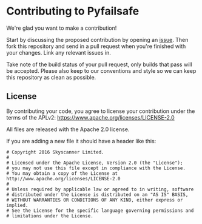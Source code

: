 # Contributing to Pyfailsafe

We're glad you want to make a contribution!

Start by discussing the proposed contribution by opening an [issue](https://github.com/Skyscanner/pyfailsafe/issues). Then fork this repository and send in a pull request when you're finished with your changes. Link any relevant issues in.

Take note of the build status of your pull request, only builds that pass will be accepted. Please also keep to our conventions and style so we can keep this repository as clean as possible.

## License

By contributing your code, you agree to license your contribution under the terms of the APLv2: https://www.apache.org/licenses/LICENSE-2.0

All files are released with the Apache 2.0 license.

If you are adding a new file it should have a header like this:

```
# Copyright 2016 Skyscanner Limited.
#
# Licensed under the Apache License, Version 2.0 (the "License");
# you may not use this file except in compliance with the License.
# You may obtain a copy of the License at http://www.apache.org/licenses/LICENSE-2.0
#
# Unless required by applicable law or agreed to in writing, software
# distributed under the License is distributed on an "AS IS" BASIS,
# WITHOUT WARRANTIES OR CONDITIONS OF ANY KIND, either express or implied.
# See the License for the specific language governing permissions and
# limitations under the License.
```
